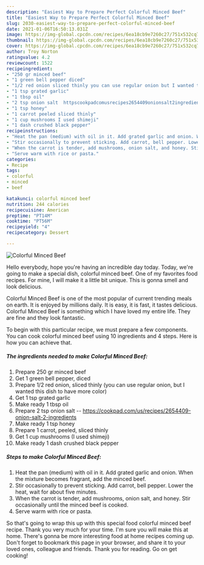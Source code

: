 ```yaml
---
description: "Easiest Way to Prepare Perfect Colorful Minced Beef"
title: "Easiest Way to Prepare Perfect Colorful Minced Beef"
slug: 2030-easiest-way-to-prepare-perfect-colorful-minced-beef
date: 2021-01-06T16:50:13.031Z
image: https://img-global.cpcdn.com/recipes/6ea18cb9e7260c27/751x532cq70/colorful-minced-beef-recipe-main-photo.jpg
thumbnail: https://img-global.cpcdn.com/recipes/6ea18cb9e7260c27/751x532cq70/colorful-minced-beef-recipe-main-photo.jpg
cover: https://img-global.cpcdn.com/recipes/6ea18cb9e7260c27/751x532cq70/colorful-minced-beef-recipe-main-photo.jpg
author: Troy Norton
ratingvalue: 4.2
reviewcount: 1522
recipeingredient:
- "250 gr minced beef"
- "1 green bell pepper diced"
- "1/2 red onion sliced thinly you can use regular onion but I wanted this dish to have more color"
- "1 tsp grated garlic"
- "1 tbsp oil"
- "2 tsp onion salt  httpscookpadcomusrecipes2654409onionsalt2ingredients"
- "1 tsp honey"
- "1 carrot peeled sliced thinly"
- "1 cup mushrooms I used shimeji"
- "1 dash crushed black pepper"
recipeinstructions:
- "Heat the pan (medium) with oil in it. Add grated garlic and onion. When the mixture becomes fragrant, add the minced beef."
- "Stir occasionally to prevent sticking. Add carrot, bell pepper. Lower the heat, wait for about five minutes."
- "When the carrot is tender, add mushrooms, onion salt, and honey. Stir occasionally until the minced beef is cooked."
- "Serve warm with rice or pasta."
categories:
- Recipe
tags:
- colorful
- minced
- beef

katakunci: colorful minced beef 
nutrition: 244 calories
recipecuisine: American
preptime: "PT14M"
cooktime: "PT56M"
recipeyield: "4"
recipecategory: Dessert

---
```



![Colorful Minced Beef](https://img-global.cpcdn.com/recipes/6ea18cb9e7260c27/751x532cq70/colorful-minced-beef-recipe-main-photo.jpg)

Hello everybody, hope you're having an incredible day today. Today, we're going to make a special dish, colorful minced beef. One of my favorites food recipes. For mine, I will make it a little bit unique. This is gonna smell and look delicious.



Colorful Minced Beef is one of the most popular of current trending meals on earth. It is enjoyed by millions daily. It is easy, it is fast, it tastes delicious. Colorful Minced Beef is something which I have loved my entire life. They are fine and they look fantastic.


To begin with this particular recipe, we must prepare a few components. You can cook colorful minced beef using 10 ingredients and 4 steps. Here is how you can achieve that.

<!--inarticleads1-->

##### The ingredients needed to make Colorful Minced Beef:

1. Prepare 250 gr minced beef
1. Get 1 green bell pepper, diced
1. Prepare 1/2 red onion, sliced thinly (you can use regular onion, but I wanted this dish to have more color)
1. Get 1 tsp grated garlic
1. Make ready 1 tbsp oil
1. Prepare 2 tsp onion salt -- https://cookpad.com/us/recipes/2654409-onion-salt-2-ingredients
1. Make ready 1 tsp honey
1. Prepare 1 carrot, peeled, sliced thinly
1. Get 1 cup mushrooms (I used shimeji)
1. Make ready 1 dash crushed black pepper




<!--inarticleads2-->

##### Steps to make Colorful Minced Beef:

1. Heat the pan (medium) with oil in it. Add grated garlic and onion. When the mixture becomes fragrant, add the minced beef.
1. Stir occasionally to prevent sticking. Add carrot, bell pepper. Lower the heat, wait for about five minutes.
1. When the carrot is tender, add mushrooms, onion salt, and honey. Stir occasionally until the minced beef is cooked.
1. Serve warm with rice or pasta.




So that's going to wrap this up with this special food colorful minced beef recipe. Thank you very much for your time. I'm sure you will make this at home. There's gonna be more interesting food at home recipes coming up. Don't forget to bookmark this page in your browser, and share it to your loved ones, colleague and friends. Thank you for reading. Go on get cooking!

